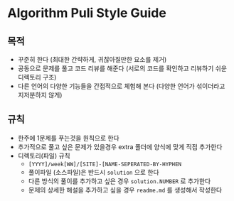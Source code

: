 # Algorithm Puli Style Guide

## 목적
- 꾸준히 한다 (최대한 간략하게, 귀찮아질만한 요소를 제거)
- 공동으로 문제를 풀고 코드 리뷰를 해준다 (서로의 코드를 확인하고 리뷰하기 쉬운 디렉토리 구조)
- 다른 언어의 다양한 기능들을 간접적으로 체험해 본다 (다양한 언어가 섞이더라고 지저분하지 않게)

## 규칙
- 한주에 1문제를 푸는것을 원칙으로 한다
- 추가적으로 풀고 싶은 문제가 있을경우 extra 폴더에 양식에 맞게 직접 추가한다
- 디렉토리(파일) 규칙
	- `[YYYY]/week[WW]/[SITE]-[NAME-SEPERATED-BY-HYPHEN`
	- 풀이파일 (소스파일)은 반드시 `solution` 으로 한다
	- 다른 방식의 풀이를 추가하고 싶은 경우 `solution.NUMBER` 로 추가한다
	- 문제의 상세한 해설을 추가하고 싶을 경우 `readme.md` 를 생성해서 작성한다
